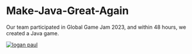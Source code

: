 # Make-Java-Great-Again
Our team participated in Global Game Jam 2023, and within 48 hours, we created a Java game.


[![logan paul](https://res.cloudinary.com/marcomontalbano/image/upload/v1653470941/video_to_markdown/images/youtube--6UP4jpDv2tU-c05b58ac6eb4c4700831b2b3070cd403.jpg)](https://www.youtube.com/watch?v=FIVzREhIhUY)

